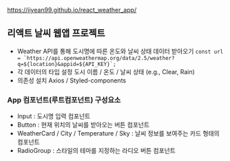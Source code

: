  https://jiyean99.github.io/react_weather_app/
## 리액트 날씨 웹앱 프로젝트

- Weather API를 통해 도시명에 따른 온도와 날씨 상태 데이터 받아오기
 ```const url = `https://api.openweathermap.org/data/2.5/weather?q=${location}&appid=${API_KEY}`; ```
- 각 데이터의 타입 설정
  도시 이름 / 온도 / 날씨 상태 (e.g., Clear, Rain)
- 의존성 설치
  Axios / Styled-components

### App 컴포넌트(루트컴포넌트) 구성요소
- Input : 도시명 입력 컴포넌트
- Button : 현재 위치의 날씨를 받아오는 버튼 컴포넌트
- WeatherCard / City / Temperature / Sky : 날씨 정보를 보여주는 카드 형태의 컴포넌트
- RadioGroup : 스타일의 테마를 지정하는 라디오 버튼 컴포넌트
